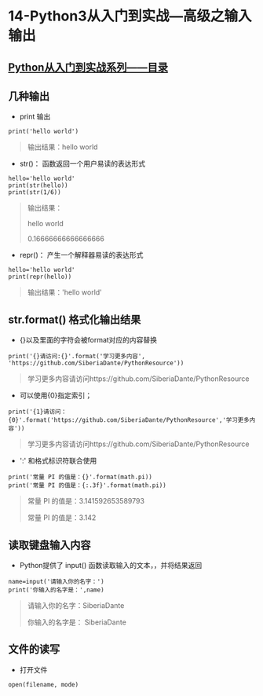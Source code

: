 # 14-Python3从入门到实战—高级之输入输出

## [Python从入门到实战系列——目录](https://github.com/SiberiaDante/PythonResource/blob/master/README.md)

## 几种输出
* print 输出
```
print('hello world')
```
> 输出结果：hello world

* str()： 函数返回一个用户易读的表达形式
```
hello='hello world'
print(str(hello))
print(str(1/6))
```
> 输出结果：
> 
> hello world
> 
> 0.16666666666666666

* repr()： 产生一个解释器易读的表达形式
```
hello='hello world'
print(repr(hello))
```
> 输出结果：'hello world'

## str.format() 格式化输出结果
* {}以及里面的字符会被format对应的内容替换
```
print('{}请访问:{}'.format('学习更多内容', 'https://github.com/SiberiaDante/PythonResource'))
```
> 学习更多内容请访问https://github.com/SiberiaDante/PythonResource

* 可以使用{0}指定索引；
```
print('{1}请访问：{0}'.format('https://github.com/SiberiaDante/PythonResource','学习更多内容'))
```
> 学习更多内容请访问https://github.com/SiberiaDante/PythonResource

* ':' 和格式标识符联合使用
```
print('常量 PI 的值是：{}'.format(math.pi))
print('常量 PI 的值是：{:.3f}'.format(math.pi))
```
> 常量 PI 的值是：3.141592653589793
> 
> 常量 PI 的值是：3.142

## 读取键盘输入内容
* Python提供了 input() 函数读取输入的文本，，并将结果返回
```
name=input('请输入你的名字：')
print('你输入的名字是：',name)
```
> 请输入你的名字：SiberiaDante
> 
> 你输入的名字是： SiberiaDante

## 文件的读写
* 打开文件
```
open(filename, mode)
```
